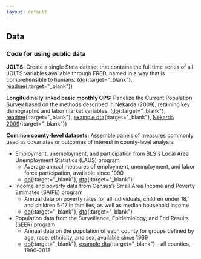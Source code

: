 ```yaml
---
layout: default
---
```


## Data

### Code for using public data

**JOLTS:** Create a single Stata dataset that contains the full time series of all JOLTS variables available through FRED, named in a way that is comprehensible to humans. ([do](./data/jolts.do){:target="_blank"}, [readme](./data/jolts_readme.txt){:target="_blank"})

**Longitudinally linked basic monthly CPS:** Panelize the Current Population Survey based on the methods described in Nekarda (2009), retaining key demographic and labor market variables. ([do](./data/linked_cps.do){:target="_blank"}, [readme](./data/linked_cps_readme.txt){:target="_blank"}, [example dta](./data/linked_cps.zip){:target="_blank"}, [Nekarda 2009](https://chrisnekarda.com/2009/05/a-longitudinal-analysis-of-the-current-population-survey/){:target="_blank"})

**Common county-level datasets:** Assemble panels of measures commonly used as covariates or outcomes of interest in county-level analysis.
- Employment, unemployment, and participation from BLS's Local Area Unemployment Statistics (LAUS) program
  - Average annual measures of employment, unemployment, and labor force participation, available since 1990
  - [do](./data/laus.do){:target="_blank"}, [dta](./data/laus.zip){:target="_blank"}
- Income and poverty data from Census’s Small Area Income and Poverty Estimates (SAIPE) program
  - Annual data on poverty rates for all individuals, children under 18, and children 5-17 in families, as well as median household income
  - [do](./data/saipe.do){:target="_blank"}, [dta](./data/saipe.zip){:target="_blank"}
- Population data from the Surveillance, Epidemiology, and End Results (SEER) program
  - Annual data on the population of each county for groups defined by age, race, ethnicity, and sex, available since 1969
  - [do](seer.do){:target="_blank"}, [example dta](./data/seer.zipx){:target="_blank"} - all counties, 1990-2015